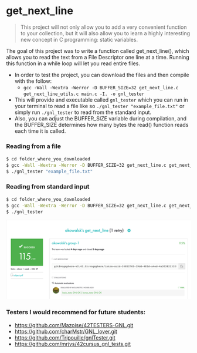 # get_next_line

>This project will not only allow you to add a very convenient function to your collection,
>but it will also allow you to learn a highly interesting new concept in C programming:
>static variables.

The goal of this project was to write a function called get_next_line(), which allows you to read the text from a File Descriptor one line at a time. Running this function in a while loop will let you read entire files.
 - In order to test the project, you can download the files and then compile with the follow:
   - `gcc -Wall -Wextra -Werror -D BUFFER_SIZE=32 get_next_line.c get_next_line_utils.c main.c -I. -o gnl_tester`
 - This will provide and executable called `gnl_tester` which you can run in your terminal to read a file like so `./gnl_tester "example_file.txt"` or simply run `./gnl_tester` to read from the standard input.
 - Also, you can adjust the BUFFER_SIZE variable during compilation, and the BUFFER_SIZE determines how many bytes the read() function reads each time it is called.

### Reading from a file
```sh
$ cd folder_where_you_downloaded
$ gcc -Wall -Wextra -Werror -D BUFFER_SIZE=32 get_next_line.c get_next_line_utils.c main.c -I. -o gnl_tester
$ ./gnl_tester "example_file.txt"
```

### Reading from standard input
```sh
$ cd folder_where_you_downloaded
$ gcc -Wall -Wextra -Werror -D BUFFER_SIZE=32 get_next_line.c get_next_line_utils.c main.c -I. -o gnl_tester
$ ./gnl_tester
```
![42 Grade](./images/gnl_grade.png)

### Testers I would recommend for future students:
 - https://github.com/Mazoise/42TESTERS-GNL.git
 - https://github.com/charMstr/GNL_lover.git 
 - https://github.com/Tripouille/gnlTester.git
 - https://github.com/mrjvs/42cursus_gnl_tests.git
